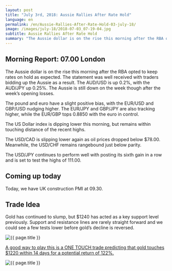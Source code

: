 ```yaml
---
layout: post
title: "July 3rd, 2018: Aussie Rallies After Rate Hold"
language: en
permalink: /en/Aussie-Rallies-After-Rate-Hold-03-july-18/
image: /images/july-18/2018-07-03_07-19-04.jpg
subtitle: Aussie Rallies After Rate Hold
summary: "The Aussie dollar is on the rise this morning after the RBA opted to keep rates on hold as expected. The statement was well received with traders bidding up the Aussie as a result. The AUD/USD is up 0.2%, with the AUD/JPY up 0.25%"
---
```

## Morning Report: 07.00 London

The Aussie dollar is on the rise this morning after the RBA opted to keep rates on hold as expected. The statement was well received with traders bidding up the Aussie as a result. The AUD/USD is up 0.2%, with the AUD/JPY up 0.25%. The Aussie is still down on the week though after the week’s opening losses. 

The pound and euro have a slight positive bias, with the EUR/USD and GBP/USD nudging higher. The EUR/JPY and GBP/JPY are also tracking higher, while the EUR/GBP tops 0.8850 with the euro in control. 

The US Dollar index is dipping lower this morning, but remains within touching distance of the recent highs.

The USD/CAD is slipping lower again as oil prices dropped below $78.00. Meanwhile, the USD/CHF remains rangebound just below parity. 

The USD/JPY continues to perform well with posting its sixth gain in a row and is set to test the highs of 111.00. 

## Coming up today

Today, we have UK construction PMI at 09.30. 

## Trade Idea

Gold has continued to slump, but $1240 has acted as a key support level previously. Support and resistance lines are rarely straight forward and we could see a few tests lower before gold’s decline is reversed.

<img class="post-image" src="{{ site.url }}/images/july-18/2018-07-03_07-19-04.jpg" alt="{{ page.title }}" title="{{ page.title }}">

<a href="%LINK%%?currency=GBP&market=commodities&underlying=frxXAUUSD&formname=touchnotouch&duration_amount=14&duration_units=d&amount=10&amount_type=stake&expiry_type=duration&barrier=1220" target="_blank" rel="noopener noreferrer nofollow">A good way to play this is a ONE TOUCH trade predicting that gold touches $1220 within 14 days for a potential return of 122%.</a>

<img class="post-image" src="{{ site.url }}/images/july-18/2018-07-03_07-22-14.jpg" alt="{{ page.title }}" title="{{ page.title }}">
